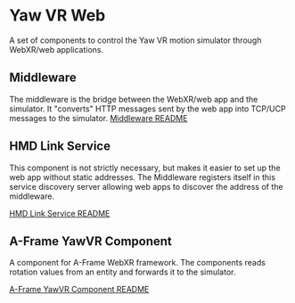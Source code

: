 # Yaw VR Web

A set of components to control the Yaw VR motion simulator through WebXR/web applications.

## Middleware
The middleware is the bridge between the WebXR/web app and the simulator. It "converts" HTTP messages sent by the web app into TCP/UCP messages to the simulator.
[Middleware README](middleware/README.md)

## HMD Link Service

This component is not strictly necessary, but makes it easier to set up the web app without static addresses.
The Middleware registers itself in this service discovery server allowing web apps to discover the address of the middleware.

[HMD Link Service README](hmd.link.service/README.md)

## A-Frame YawVR Component

A component for A-Frame WebXR framework. The components reads rotation values from an entity and forwards it to the simulator.

[A-Frame YawVR Component README](aframe-yawvr-component/README.md)